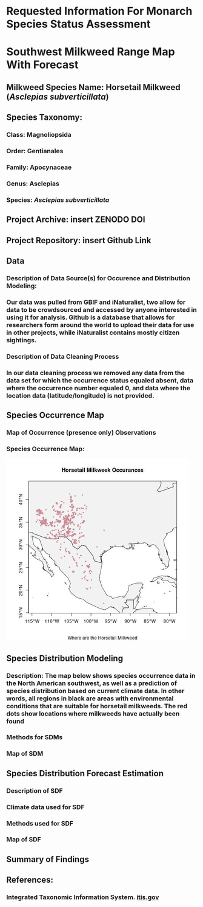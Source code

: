 # Requested Information For Monarch Species Status Assessment 
# Southwest Milkweed Range Map With Forecast

## Milkweed Species Name: Horsetail Milkweed (*Asclepias subverticillata*)

## Species Taxonomy: 
### Class: Magnoliopsida
### Order: Gentianales 
### Family: Apocynaceae
### Genus: Asclepias
### Species: *Asclepias subverticillata*

## Project Archive: insert ZENODO DOI
## Project Repository: insert Github Link

## Data 
### Description of Data Source(s) for Occurence and Distribution Modeling: 
 ### Our data was pulled from GBIF and iNaturalist, two allow for data to be crowdsourced and accessed by anyone interested in using it for analysis. Github is a database that allows for researchers form around the world to upload their data for use in other projects, while iNaturalist contains mostly citizen sightings.
### Description of Data Cleaning Process
 ### In our data cleaning process we removed any data from the data set for which the occurrence status equaled absent, data where the occurrence number equaled 0, and data where the location data (latitude/longitude) is not provided.

## Species Occurrence Map
### Map of Occurrence (presence only) Observations
### Species Occurrence Map: 
![Map of Occurences of Horsetail Milkweed across the Southwestern United States and Mexico](https://github.com/BiodiversityDataScienceCorp/Spidertail-Mapping/blob/main/map.jpg)

## Species Distribution Modeling
### Description: The map below shows species occurrence data in the North American southwest, as well as a prediction of species distribution based on current climate data. In other words, all regions in black are areas with environmental conditions that are suitable for horsetail milkweeds. The red dots show locations where milkweeds have actually been found
### Methods for SDMs
### Map of SDM

## Species Distribution Forecast Estimation
### Description of SDF
### Climate data used for SDF
### Methods used for SDF
### Map of SDF

## Summary of Findings

## References:
### Integrated Taxonomic Information System. [itis.gov](https://www.itis.gov/servlet/SingleRpt/SingleRpt?search_topic=TSN&search_value=30308#null)
